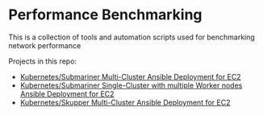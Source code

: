 # Performance Benchmarking

This is a collection of tools and automation scripts used for benchmarking network performance 

Projects in this repo:

- [Kubernetes/Submariner Multi-Cluster Ansible Deployment for EC2](submariner-ec2-multi-cluster/README.md)
- [Kubernetes/Submariner Single-Cluster with multiple Worker nodes Ansible Deployment for EC2](submariner-ec2-single-cluster-multi-worker/README.md)
- [Kubernetes/Skupper Multi-Cluster Ansible Deployment for EC2](skupper-ec2-deployment/README.md)
